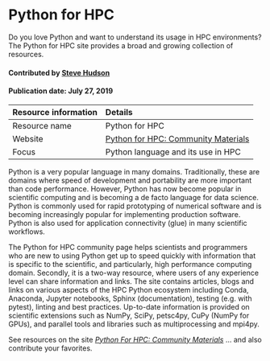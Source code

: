 # Python for HPC

Do you love Python and want to understand its usage in HPC environments? The Python for HPC site provides a broad and growing collection of resources.

#### Contributed by [Steve Hudson](https://github.com/shuds13)

#### Publication date: July 27, 2019

Resource information | Details 
:--- | :--- 
Resource name  | Python for HPC
Website  | [Python for HPC: Community Materials](https://betterscientificsoftware.github.io/python-for-hpc/)
Focus | Python language and its use in HPC

Python is a very popular language in many domains. Traditionally, these are domains where speed of development and portability are more important than code performance. However, Python has now become popular in scientific computing and is becoming a de facto language for data science. Python is commonly used for rapid prototyping of numerical software and is becoming increasingly popular for implementing production software. Python is also used for application connectivity (glue) in many scientific workflows.

The Python for HPC community page helps scientists and programmers who are new to using Python get up to speed quickly with information that is specific to the scientific, and particularly, high performance computing domain. Secondly, it is a two-way resource, where users of any experience level can share information and links. The site contains articles, blogs and links on various aspects of the HPC Python ecosystem including Conda, Anaconda, Jupyter notebooks, Sphinx (documentation), testing (e.g. with pytest), linting and best practices. Up-to-date information is provided on scientific extensions such as NumPy, SciPy,  petsc4py, CuPy (NumPy for GPUs), and parallel tools and libraries such as multiprocessing and mpi4py.

See resources on the site *[Python For HPC: Community Materials](https://betterscientificsoftware.github.io/python-for-hpc/)* ... and also contribute your favorites.

<!---
Publish: yes
Categories: Development 
Topics: Programming languages
Level: 2
Prerequisites: none
Aggregate: none
--->
